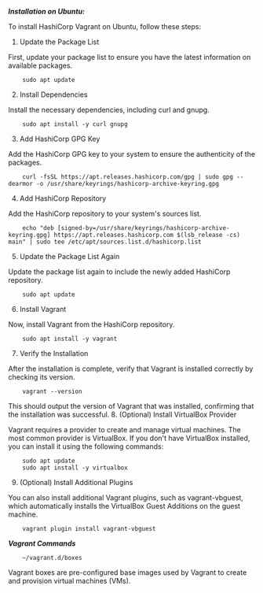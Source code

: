 ***Installation on Ubuntu:***


To install HashiCorp Vagrant on Ubuntu, follow these steps:
1. Update the Package List

First, update your package list to ensure you have the latest information on available packages.

        sudo apt update

2. Install Dependencies

Install the necessary dependencies, including curl and gnupg.

        sudo apt install -y curl gnupg

3. Add HashiCorp GPG Key

Add the HashiCorp GPG key to your system to ensure the authenticity of the packages.


        curl -fsSL https://apt.releases.hashicorp.com/gpg | sudo gpg --dearmor -o /usr/share/keyrings/hashicorp-archive-keyring.gpg

4. Add HashiCorp Repository

Add the HashiCorp repository to your system's sources list.

        echo "deb [signed-by=/usr/share/keyrings/hashicorp-archive-keyring.gpg] https://apt.releases.hashicorp.com $(lsb_release -cs) main" | sudo tee /etc/apt/sources.list.d/hashicorp.list

5. Update the Package List Again

Update the package list again to include the newly added HashiCorp repository.

        sudo apt update

6. Install Vagrant

Now, install Vagrant from the HashiCorp repository.


        sudo apt install -y vagrant

7. Verify the Installation

After the installation is complete, verify that Vagrant is installed correctly by checking its version.

        vagrant --version

This should output the version of Vagrant that was installed, confirming that the installation was successful.
8. (Optional) Install VirtualBox Provider

Vagrant requires a provider to create and manage virtual machines. The most common provider is VirtualBox. If you don't have VirtualBox installed, you can install it using the following commands:

        sudo apt update
        sudo apt install -y virtualbox

9. (Optional) Install Additional Plugins

You can also install additional Vagrant plugins, such as vagrant-vbguest, which automatically installs the VirtualBox Guest Additions on the guest machine.

        vagrant plugin install vagrant-vbguest




***Vagrant Commands***

        ~/vagrant.d/boxes

Vagrant boxes are pre-configured base images used by Vagrant to create and provision virtual machines (VMs).

